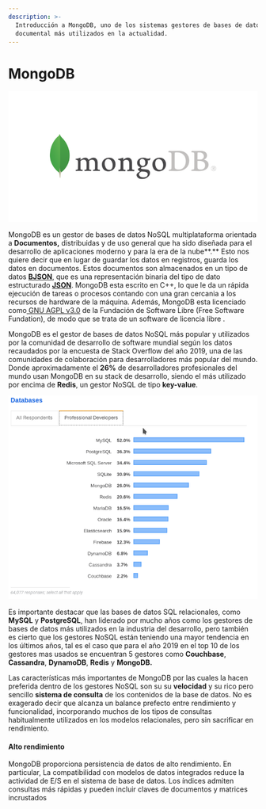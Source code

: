 ```yaml
---
description: >-
  Introducción a MongoDB, uno de los sistemas gestores de bases de datos NoSQL
  documental más utilizados en la actualidad.
---
```


# MongoDB

![](.gitbook/assets/mongodb.png)

MongoDB es un gestor de bases de datos NoSQL multiplataforma orientada a **Documentos,** distribuidas y de uso general que ha sido diseñada para el desarrollo de aplicaciones moderno y para la era de la nube**.** Esto nos quiere decir que en lugar de guardar los datos en registros, guarda los datos en documentos. Estos documentos son almacenados en un tipo de datos [**BJSON**](http://bjson.org/), que es una representación binaria del tipo de dato estructurado [**JSON**](https://www.json.org/json-en.html). MongoDB esta escrito en C++, lo que le da un rápida ejecución de tareas o procesos contando con una gran cercania a los recursos de hardware de la máquina. Además, MongoDB esta licenciado como[ GNU AGPL v3.0](https://www.mongodb.com/community/licensing) de la Fundación de Software Libre \(Free Software Fundation\), de modo que se trata de un software de licencia libre .

MongoDB es el gestor de bases de datos NoSQL más popular y utilizados por la comunidad de desarrollo de software mundial según los datos recaudados por la encuesta de Stack Overflow del año 2019, una de las comunidades de colaboración para desarrolladores más popular del mundo. Donde aproximadamente el **26%** de desarrolladores profesionales del mundo usan MongoDB en su stack de desarrollo, siendo el más utilizado por encima de **Redis**, un gestor NoSQL de tipo **key-value**.

![Resultados de la encuesta para desarrolladores de todo el mundo realizada por Stack Overflow en el 2019 ](.gitbook/assets/stackoverflow2019.png)

Es importante destacar que las bases de datos SQL relacionales, como **MySQL** y **PostgreSQL**, han liderado por mucho años como los gestores de bases de datos más utilizados en la industria del desarrollo, pero también es cierto que los gestores NoSQL están teniendo una mayor tendencia en los últimos años, tal es el caso que para el año 2019 en el top 10 de los gestores mas usados se encuentran 5 gestores como **Couchbase**, **Cassandra**, **DynamoDB**, **Redis** y **MongoDB.** 

Las características más importantes de MongoDB por las cuales la hacen preferida dentro de los gestores NoSQL son su su **velocidad** y su rico pero sencillo **sistema de consulta** de los contenidos de la base de datos. No es exagerado decir que alcanza un balance prefecto entre rendimiento y funcionalidad, incorporando muchos de los tipos de consultas habitualmente utilizados en los modelos relacionales, pero sin sacrificar en rendimiento.

#### Alto rendimiento

MongoDB proporciona persistencia de datos de alto rendimiento. En particular, La compatibilidad con modelos de datos integrados reduce la actividad de E/S en el sistema de base de datos. Los índices admiten consultas más rápidas y pueden incluir claves de documentos y matrices incrustados



